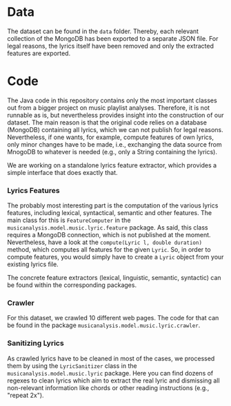 # Data

The dataset can be found in the `data` folder. Thereby, each relevant collection of the MongoDB has been exported to a separate JSON file. For legal reasons, the lyrics itself have been removed and only the extracted features are exported.

# Code

The Java code in this repository contains only the most important classes out from a bigger project on music playlist analyses. Therefore, it is not runnable as is, but nevertheless provides insight into the construction of our dataset. The main reason is that the original code relies on a database (MongoDB) containing all lyrics, which we can not publish for legal reasons. Nevertheless, if one wants, for example, compute features of own lyrics, only minor changes have to be made, i.e., exchanging the data source from MnogoDB to whatever is needed (e.g., only a String containing the lyrics).

We are working on a standalone lyrics feature extractor, which provides a simple interface that does exactly that.


### Lyrics Features

The probably most interesting part is the computation of the various lyrics features, including lexical, syntactical, semantic and other features. The main class for this is `FeatureComputer` in the `musicanalysis.model.music.lyric.feature` package. As said, this class requires a MongoDB connection, which is not published at the moment. Nevertheless, have a look at the `compute(Lyric l, double duration)` method, which computes all features for the given `Lyric`. So, in order to compute features, you would simply have to create a `Lyric` object from your existing lyrics file.

The concrete feature extractors (lexical, linguistic, semantic, syntactic) can be found within the corresponding packages.


### Crawler

For this dataset, we crawled 10 different web pages. The code for that can be found in the package `musicanalysis.model.music.lyric.crawler`.


### Sanitizing Lyrics

As crawled lyrics have to be cleaned in most of the cases, we processed them by using the `LyricSanitizer` class in the `musicanalysis.model.music.lyric` package. Here you can find dozens of regexes to clean lyrics which aim to extract the real lyric and dismissing all non-relevant information like chords or other reading instructions (e.g., "repeat 2x").
